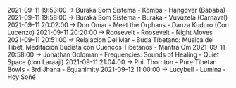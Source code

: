 2021-09-11 19:53:00 -> Buraka Som Sistema - Komba - Hangover (Bababa)
2021-09-11 19:58:00 -> Buraka Som Sistema - Buraka - Vuvuzela (Carnaval)
2021-09-11 20:02:00 -> Don Omar - Meet the Orphans - Danza Kuduro (Con Lucenzo)
2021-09-11 20:20:00 -> Roosevelt - Roosevelt - Night Moves
2021-09-11 20:51:00 -> Relajacion Del Mar - Buda Tibetano: Música del Tibet, Meditación Budista con Cuencos Tibetanos - Mantra Om
2021-09-11 20:58:00 -> Jonathan Goldman - Frequencies: Sounds of Healing - Quiet Space (con Laraaji)
2021-09-11 21:04:00 -> Phil Thornton - Pure Tibetan Bowls - 3rd Jhana - Equanimity
2021-09-12 11:00:00 -> Lucybell - Lumina - Hoy Soñé
